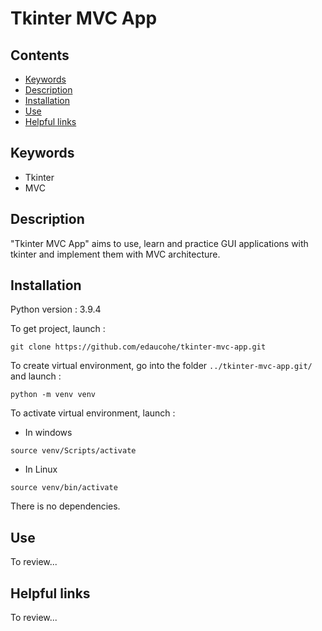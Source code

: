 # Tkinter MVC App

## Contents
- [Keywords](#keywords)
- [Description](#description)
- [Installation](#installation)
- [Use](#use)
- [Helpful links](#links)

## Keywords <a class="anchor" id="keywords"></a>
- Tkinter
- MVC

## Description <a class="anchor" id="description"></a>
"Tkinter MVC App" aims to use, learn and practice GUI applications with tkinter
and implement them with MVC architecture.

## Installation <a class="anchor" id="installation"></a>

Python version : 3.9.4

To get project, launch :
```
git clone https://github.com/edaucohe/tkinter-mvc-app.git
```

To create virtual environment, go into the folder `../tkinter-mvc-app.git/` and launch :
```
python -m venv venv  
```

To activate virtual environment, launch :

- In windows
```
source venv/Scripts/activate
```
- In Linux
```
source venv/bin/activate
```

There is no dependencies.

## Use <a class="anchor" id="use"></a>
To review...

## Helpful links <a class="anchor" id="links"></a>
To review...